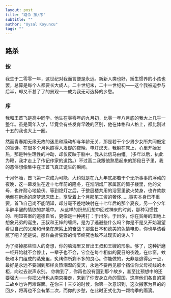 ```yaml
---
layout: post
title: "路杀-按/序"
subtitle: ""
author: "Uysal Koyuncu"
tags: ""
---
```


## 路杀

### 按
我生于二零零一年，这世纪对我而言便是永远。新新人类也好，娇生惯养的小孩也罢，总算是每个人都要长大成人。二十世纪末，二十一世纪初——这个我被迫参与后半，却又不甚了了的景观——成为我无可选择的乡愁。


### 序

我和王首飞是高中同学。他生在零零年的九月初，比零一年八月底的我大上几乎一整年。虽是同年入学，毕竟会有些发育早晚的区别，他在体格和人格上，都比刚过十五的我也大上一圈。

然而青春期无缘无故的迷思和躁动却与年龄无关，那是若干个少男少女所共同敲定的盲诗。在很多个月色照得人发憷的夜晚，电灯熄灭，我躺在床上，心里开始发热，那是种生理性的冲动，却仅反映于脑中，我从此信马由缰。（多年以后，执此为鞭，我才走上了传记作家的道路。）不过高二我跟他熟悉起来的那段日子里，我的恶俗想像集中在王首飞真正诞生的瞬间。

十月怀胎，首飞第一次成为可能，大约就是在九九年底那若干个无所事事的浮动的夜晚，这一幕发生在近十七年前的隆冬，在淮阴烟厂家属区的筒子楼里，他的父母，也许耐心地蛰伏、等到熄灯之后，于整层楼共用的浴室里欲火焚身，也许款款地倒在新添的席梦思床垫上，享受着上个月那笔工资的奢侈……事实本身已不重要，首飞自己尚不能明知，却分毫不差地映射在十七年后的那个夏夜，另一个少年半醉半醒的情欲的梦境中。
从这样的炽热幻想中回过神来的时刻，那种习惯性的、明知答案的道德自省，更像是一种拷打：于卅尔，于卅尔，你在贫瘠的田地上想象兄弟的诞生，王叔和王婶的缠绵，是为了逃避些什么吗？你是不是又开始渴望看见自己的父亲和母亲在床笫上的奋战？那些日本和欧美的色情电影，你也早该看腻了吧？还是说，那样曲折狂野的情节终究也敌不过现实的诱人？

为了挤掉那些恼人的奇想，你的脑海里又冒出王叔和王嫂的形象。够了，这种折磨一经开始就不会停止，一辈子也不会，它会在每个相似的夏日的夜晚，在纱窗，蚊帐和木门组成的蒸笼里，炙烤你所剩不多的良心。你能做的，无非是逃得远一点，最好是永远不要回到那样炎热潮湿的夏天，永远不要再见那个挡住你父母视线的木柜，向过去说声永别。
你做到了，你再也没有回到那个故乡，甚至比预想中的还要强大——你把父母也从南京接走，来到了你安身立命的雪国，这座他们各自的第二故乡也许再难谋面。在你三十三岁的时候，你第一次意识到，这次搬家为目的的回乡，将再也不会有第二次，而你的乡愁，在此时正式化为一颗梅季的雨滴。
